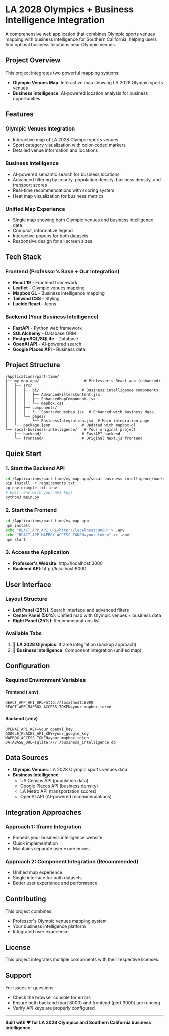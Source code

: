 # LA 2028 Olympics + Business Intelligence Integration

A comprehensive web application that combines Olympic sports venues mapping with business intelligence for Southern California, helping users find optimal business locations near Olympic venues.

## Project Overview

This project integrates two powerful mapping systems:
- **Olympic Venues Map**: Interactive map showing LA 2028 Olympic sports venues
- **Business Intelligence**: AI-powered location analysis for business opportunities

## Features

### Olympic Venues Integration
- Interactive map of LA 2028 Olympic sports venues
- Sport category visualization with color-coded markers
- Detailed venue information and locations

### Business Intelligence
- AI-powered semantic search for business locations
- Advanced filtering by county, population density, business density, and transport scores
- Real-time recommendations with scoring system
- Heat map visualization for business metrics

### Unified Map Experience
- Single map showing both Olympic venues and business intelligence data
- Compact, informative legend
- Interactive popups for both datasets
- Responsive design for all screen sizes

## Tech Stack

### Frontend (Professor's Base + Our Integration)
- **React 19** - Frontend framework
- **Leaflet** - Olympic venues mapping
- **Mapbox GL** - Business intelligence mapping
- **Tailwind CSS** - Styling
- **Lucide React** - Icons

### Backend (Your Business Intelligence)
- **FastAPI** - Python web framework
- **SQLAlchemy** - Database ORM
- **PostgreSQL/SQLite** - Database
- **OpenAI API** - AI-powered search
- **Google Places API** - Business data

## Project Structure

```
/Applications/part-time/
├── my-map-app/                    # Professor's React app (enhanced)
│   ├── src/
│   │   ├── bi/                   # Business intelligence components
│   │   │   ├── AdvancedFiltersContent.jsx
│   │   │   ├── EnhancedMapComponent.jsx
│   │   │   └── mapbox.css
│   │   ├── components/
│   │   │   └── SportsVenuesMap.jsx  # Enhanced with business data
│   │   └── pages/
│   │       └── BusinessIntegration.jsx  # Main integration page
│   └── package.json              # Updated with mapbox-gl
└── socal-business-intelligence/   # Your original project
    ├── backend/                  # FastAPI backend
    └── frontend/                 # Original Next.js frontend
```

## Quick Start

### 1. Start the Backend API
```bash
cd /Applications/part-time/my-map-app/socal-business-intelligence/backend
pip install -r requirements.txt
cp env_example.txt .env
# Edit .env with your API keys
python3 main.py
```

### 2. Start the Frontend
```bash
cd /Applications/part-time/my-map-app
npm install
echo "REACT_APP_API_URL=http://localhost:8000" > .env
echo "REACT_APP_MAPBOX_ACCESS_TOKEN=your_token" >> .env
npm start
```

### 3. Access the Application
- **Professor's Website**: http://localhost:3000
- **Backend API**: http://localhost:8000

## User Interface

### Layout Structure
- **Left Panel (25%)**: Search interface and advanced filters
- **Center Panel (50%)**: Unified map with Olympic venues + business data
- **Right Panel (25%)**: Recommendations list

### Available Tabs
1. **🏅 LA 2028 Olympics**: Iframe integration (backup approach)
2. **🏢 Business Intelligence**: Component integration (unified map)

## Configuration

### Required Environment Variables

#### Frontend (.env)
```
REACT_APP_API_URL=http://localhost:8000
REACT_APP_MAPBOX_ACCESS_TOKEN=your_mapbox_token
```

#### Backend (.env)
```
OPENAI_API_KEY=your_openai_key
GOOGLE_PLACES_API_KEY=your_google_key
MAPBOX_ACCESS_TOKEN=your_mapbox_token
DATABASE_URL=sqlite:///./business_intelligence.db
```

## Data Sources

- **Olympic Venues**: LA 2028 Olympic sports venues data
- **Business Intelligence**: 
  - US Census API (population data)
  - Google Places API (business density)
  - LA Metro API (transportation scores)
  - OpenAI API (AI-powered recommendations)

## Integration Approaches

### Approach 1: Iframe Integration
- Embeds your business intelligence website
- Quick implementation
- Maintains separate user experiences

### Approach 2: Component Integration (Recommended)
- Unified map experience
- Single interface for both datasets
- Better user experience and performance

## Contributing

This project combines:
- Professor's Olympic venues mapping system
- Your business intelligence platform
- Integrated user experience

## License

This project integrates multiple components with their respective licenses.

## Support

For issues or questions:
- Check the browser console for errors
- Ensure both backend (port 8000) and frontend (port 3000) are running
- Verify API keys are properly configured

---

**Built with ❤️ for LA 2028 Olympics and Southern California business intelligence**
